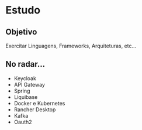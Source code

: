 # Estudo

## Objetivo
Exercitar Linguagens, Frameworks, Arquiteturas, etc...

## No radar...
* Keycloak
* API Gateway
* Spring
* Liquibase
* Docker e Kubernetes
* Rancher Desktop
* Kafka
* Oauth2
